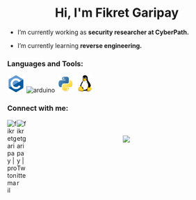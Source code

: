 <h1 align="center">Hi, I'm Fikret Garipay</h1>

- I’m currently working as **security researcher at CyberPath.**

- I’m currently learning **reverse engineering.**

<h3 align="left">Languages and Tools:</h3>
<p align="left"> </a> <img src="https://raw.githubusercontent.com/devicons/devicon/master/icons/c/c-original.svg" alt="c" width="40" height="40"/> <img src="https://cdn.worldvectorlogo.com/logos/arduino-1.svg" alt="arduino" width="40" height="40"/> <img src="https://raw.githubusercontent.com/devicons/devicon/master/icons/python/python-original.svg" alt="python" width="40" height="40"/> <img src="https://raw.githubusercontent.com/devicons/devicon/master/icons/linux/linux-original.svg" alt="linux" width="40" height="40"/> </a> </p>

### Connect with me:
[<img align="left" alt="fikretgaripay | protonmail" width="22px" src="https://cdn.jsdelivr.net/npm/simple-icons@v3/icons/protonmail.svg" />][protonmail]
[<img align="left" alt="fikretgaripay | Twitter" width="22px" src="https://cdn.jsdelivr.net/npm/simple-icons@v3/icons/twitter.svg" />][twitter]

<br>
<br>

<div align="center">
  <a href="https://tryhackme.com/p/erdos" target="_blank">
    <img src="https://user-images.githubusercontent.com/58850695/119458080-089f9000-bd45-11eb-9681-1e383fc262a4.png" align="center">
  </a>
</div>

[protonmail]: mailto:fikretgaripay@protonmail.com
[twitter]: https://twitter.com/dos63326064
